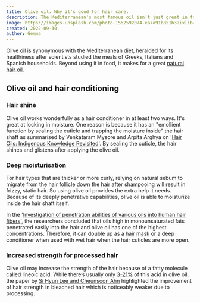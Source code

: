 ```yaml
---
title: Olive oil. Why it's good for hair care.
description: The Mediterranean's most famous oil isn't just great in food.
image: https://images.unsplash.com/photo-1552592074-ea7a91b851b3?ixlib=rb-1.2.1&ixid=eyJhcHBfaWQiOjEyMDd9&auto=format&fit=crop&w=1000&q=80
created: 2022-09-30
author: Gemma
---
```


Olive oil is synonymous with the Mediterranean diet, heralded for its healthiness after scientists studied the meals of Greeks, Italians and Spanish households. Beyond using it in food, it makes for a great [natural hair oil](/guides/natural-hair-oil/).

## Olive oil and hair conditioning

### Hair shine

Olive oil works wonderfully as a hair conditioner in at least two ways. It's great at locking in moisture. One reason is because it has an "emollient function by sealing the cuticle and trapping the moisture inside" the hair shaft as summarised by Venkataram Mysore and Arpita Arghya on '[Hair Oils: Indigenous Knowledge Revisited](https://www.ncbi.nlm.nih.gov/pmc/articles/PMC9231528/
)'. By sealing the cuticle, the hair shines and glistens after applying the olive oil.

### Deep moisturisation

For hair types that are thicker or more curly, relying on natural sebum to migrate from the hair follicle down the hair after shampooing will result in frizzy, static hair. So using olive oil provides the extra help it needs. Because of its deeply penetrative capabilities, olive oil is able to moisturize inside the hair shaft itself.

In the '[Investigation of penetration abilities of various oils into human hair fibers](https://pubmed.ncbi.nlm.nih.gov/16258695/)', the researchers concluded that oils high in monounsaturated fats penetrated easily into the hair and olive oil has one of the highest concentrations. Therefore, it can double up as a [hair mask](/guides/hair-masks) or a deep conditioner when used with wet hair when the hair cuticles are more open.

### Increased strength for processed hair

Olive oil may increase the strength of the hair because of a fatty molecule called lineoic acid. While there’s usually only [3-21%](https://www.ncbi.nlm.nih.gov/pmc/articles/PMC7982730) of this acid in olive oil, the paper by [Si Hyun Lee and Cheunsoon Ahn](https://fashionandtextiles.springeropen.com/articles/10.1186/s40691-021-00282-5) highlighted the improvement of hair strength in bleached hair which is noticeably weaker due to processing.